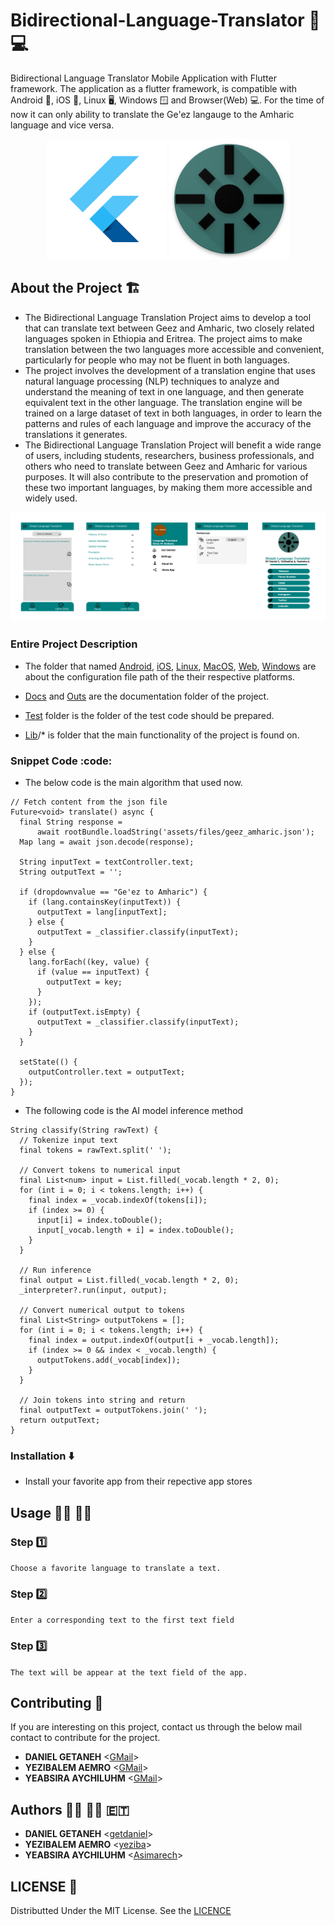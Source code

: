 # Bidirectional-Language-Translator :repeat: :computer:
Bidirectional Language Translator Mobile Application with Flutter framework. The application as a flutter framework, is compatible with Android :iphone:, iOS :iphone:, Linux :desktop_computer:, Windows :window: and Browser(Web) :computer:. For the time of now it can only ability to translate the Ge'ez langauge to the Amharic language and vice versa.

<p align="center">
  <img src="https://github.com/getdaniel/bidirectional_language_translator/blob/main/assets/images/readme/flutter.png" alt="Flutter Icon">
  <img src="https://github.com/getdaniel/bidirectional_language_translator/blob/main/assets/images/readme/icon.png" alt="The project's Icon">
</p>

## About the Project :building_construction:
- The Bidirectional Language Translation Project aims to develop a tool that can translate text between Geez and Amharic, two closely related languages spoken in Ethiopia and Eritrea. The project aims to make translation between the two languages more accessible and convenient, particularly for people who may not be fluent in both languages.
- The project involves the development of a translation engine that uses natural language processing (NLP) techniques to analyze and understand the meaning of text in one language, and then generate equivalent text in the other language. The translation engine will be trained on a large dataset of text in both languages, in order to learn the patterns and rules of each language and improve the accuracy of the translations it generates.
- The Bidirectional Language Translation Project will benefit a wide range of users, including students, researchers, business professionals, and others who need to translate between Geez and Amharic for various purposes. It will also contribute to the preservation and promotion of these two important languages, by making them more accessible and widely used.

<p align="center">
  <img src="https://github.com/getdaniel/bidirectional_language_translator/blob/main/assets/images/readme/Diagram - UI.png" alt="The projects interface">
</p>

### Entire Project Description
- The folder that named [Android](https://github.com/getdaniel/bidirectional_language_translator/tree/main/android), [iOS](https://github.com/getdaniel/bidirectional_language_translator/tree/main/ios), [Linux](https://github.com/getdaniel/bidirectional_language_translator/tree/main/linux), [MacOS](https://github.com/getdaniel/bidirectional_language_translator/tree/main/macos), [Web](https://github.com/getdaniel/bidirectional_language_translator/tree/main/web), [Windows](https://github.com/getdaniel/bidirectional_language_translator/tree/main/windows) are about the configuration file path of the their respective platforms.

- [Docs](https://github.com/getdaniel/bidirectional_language_translator/tree/main/docs) and [Outs](https://github.com/getdaniel/bidirectional_language_translator/tree/main/out/docs) are the documentation folder of the project.

- [Test](https://github.com/getdaniel/bidirectional_language_translator/tree/main/test) folder is the folder of the test code should be prepared.

- [Lib](https://github.com/getdaniel/bidirectional_language_translator/tree/main/lib)/* is folder that the main functionality of the project is found on.

### Snippet Code :code:
- The below code is the main algorithm that used now.
```
// Fetch content from the json file
Future<void> translate() async {
  final String response =
      await rootBundle.loadString('assets/files/geez_amharic.json');
  Map lang = await json.decode(response);

  String inputText = textController.text;
  String outputText = '';

  if (dropdownvalue == "Ge'ez to Amharic") {
    if (lang.containsKey(inputText)) {
      outputText = lang[inputText];
    } else {
      outputText = _classifier.classify(inputText);
    }
  } else {
    lang.forEach((key, value) {
      if (value == inputText) {
        outputText = key;
      }
    });
    if (outputText.isEmpty) {
      outputText = _classifier.classify(inputText);
    }
  }

  setState(() {
    outputController.text = outputText;
  });
}
```

- The following code is the AI model inference method
```
String classify(String rawText) {
  // Tokenize input text
  final tokens = rawText.split(' ');

  // Convert tokens to numerical input
  final List<num> input = List.filled(_vocab.length * 2, 0);
  for (int i = 0; i < tokens.length; i++) {
    final index = _vocab.indexOf(tokens[i]);
    if (index >= 0) {
      input[i] = index.toDouble();
      input[_vocab.length + i] = index.toDouble();
    }
  }

  // Run inference
  final output = List.filled(_vocab.length * 2, 0);
  _interpreter?.run(input, output);

  // Convert numerical output to tokens
  final List<String> outputTokens = [];
  for (int i = 0; i < tokens.length; i++) {
    final index = output.indexOf(output[i + _vocab.length]);
    if (index >= 0 && index < _vocab.length) {
      outputTokens.add(_vocab[index]);
    }
  }

  // Join tokens into string and return
  final outputText = outputTokens.join(' ');
  return outputText;
}
```

### Installation :arrow_down:
- Install your favorite app from their repective app stores

## Usage :running_man: :running_woman:
### Step :one:
`Choose a favorite language to translate a text.`

### Step :two:
`Enter a corresponding text to the first text field`

### Step :three:
`The text will be appear at the text field of the app.`

<!-- ### Testing
<p align="center">
  <video src="https://github.com/getdaniel/bidirectional_language_translator/blob/main/assets/images/readme/test_1.mp4" alt="Tested output"><video>
</p> -->

## Contributing :handshake:
If you are interesting on this project, contact us through the below mail contact to contribute for the project.
* **DANIEL GETANEH** <[GMail](mailto:danielgetaneh2011@gmail.com)>
* **YEZIBALEM AEMRO** <[GMail](mailto:yezbaemiro@gmail.com)>
* **YEABSIRA AYCHILUHM** <[GMail](mailto:yeabsiraaychiluhim@gmail.com)>

## Authors :man_technologist: :woman_technologist: :ethiopia:
 * **DANIEL GETANEH** <[getdaniel](https://www.github.com/getdaniel)> 
 * **YEZIBALEM AEMRO** <[yeziba](https://www.github.com/yeziba)> 
 * **YEABSIRA AYCHILUHM** <[Asimarech](https://www.github.com/Asimarech)> 

## LICENSE :1st_place_medal:
Distributted Under the MIT License. See the [LICENCE](https://github.com/getdaniel/simple_language_translator/blob/main/LICENSE)
